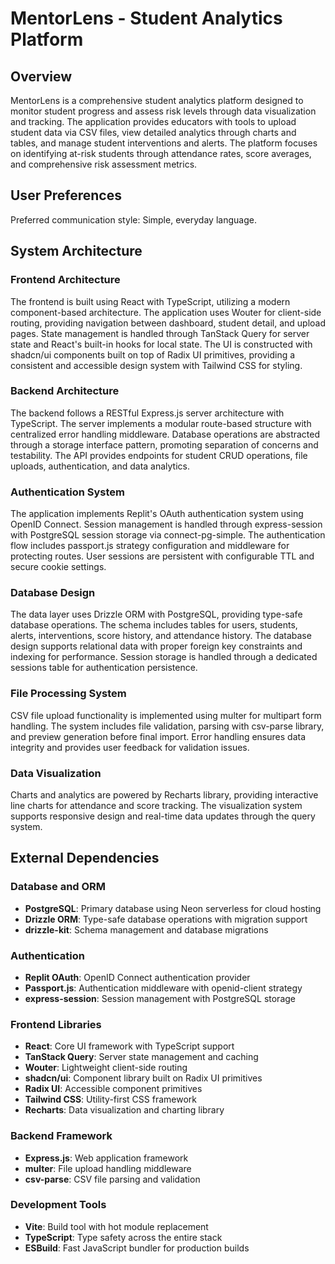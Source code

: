 # MentorLens - Student Analytics Platform

## Overview

MentorLens is a comprehensive student analytics platform designed to monitor student progress and assess risk levels through data visualization and tracking. The application provides educators with tools to upload student data via CSV files, view detailed analytics through charts and tables, and manage student interventions and alerts. The platform focuses on identifying at-risk students through attendance rates, score averages, and comprehensive risk assessment metrics.

## User Preferences

Preferred communication style: Simple, everyday language.

## System Architecture

### Frontend Architecture
The frontend is built using React with TypeScript, utilizing a modern component-based architecture. The application uses Wouter for client-side routing, providing navigation between dashboard, student detail, and upload pages. State management is handled through TanStack Query for server state and React's built-in hooks for local state. The UI is constructed with shadcn/ui components built on top of Radix UI primitives, providing a consistent and accessible design system with Tailwind CSS for styling.

### Backend Architecture
The backend follows a RESTful Express.js server architecture with TypeScript. The server implements a modular route-based structure with centralized error handling middleware. Database operations are abstracted through a storage interface pattern, promoting separation of concerns and testability. The API provides endpoints for student CRUD operations, file uploads, authentication, and data analytics.

### Authentication System
The application implements Replit's OAuth authentication system using OpenID Connect. Session management is handled through express-session with PostgreSQL session storage via connect-pg-simple. The authentication flow includes passport.js strategy configuration and middleware for protecting routes. User sessions are persistent with configurable TTL and secure cookie settings.

### Database Design
The data layer uses Drizzle ORM with PostgreSQL, providing type-safe database operations. The schema includes tables for users, students, alerts, interventions, score history, and attendance history. The database design supports relational data with proper foreign key constraints and indexing for performance. Session storage is handled through a dedicated sessions table for authentication persistence.

### File Processing System
CSV file upload functionality is implemented using multer for multipart form handling. The system includes file validation, parsing with csv-parse library, and preview generation before final import. Error handling ensures data integrity and provides user feedback for validation issues.

### Data Visualization
Charts and analytics are powered by Recharts library, providing interactive line charts for attendance and score tracking. The visualization system supports responsive design and real-time data updates through the query system.

## External Dependencies

### Database and ORM
- **PostgreSQL**: Primary database using Neon serverless for cloud hosting
- **Drizzle ORM**: Type-safe database operations with migration support
- **drizzle-kit**: Schema management and database migrations

### Authentication
- **Replit OAuth**: OpenID Connect authentication provider
- **Passport.js**: Authentication middleware with openid-client strategy
- **express-session**: Session management with PostgreSQL storage

### Frontend Libraries
- **React**: Core UI framework with TypeScript support
- **TanStack Query**: Server state management and caching
- **Wouter**: Lightweight client-side routing
- **shadcn/ui**: Component library built on Radix UI primitives
- **Radix UI**: Accessible component primitives
- **Tailwind CSS**: Utility-first CSS framework
- **Recharts**: Data visualization and charting library

### Backend Framework
- **Express.js**: Web application framework
- **multer**: File upload handling middleware
- **csv-parse**: CSV file parsing and validation

### Development Tools
- **Vite**: Build tool with hot module replacement
- **TypeScript**: Type safety across the entire stack
- **ESBuild**: Fast JavaScript bundler for production builds